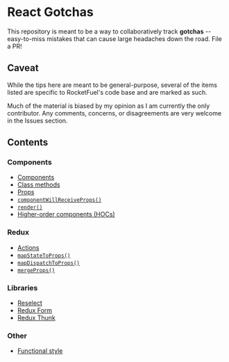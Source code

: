 # React Gotchas

This repository is meant to be a way to collaboratively track **gotchas** -- easy-to-miss mistakes that can cause large headaches down the road. File a PR!

## Caveat

While the tips here are meant to be general-purpose, several of the items listed are specific to RocketFuel's code base and are marked as such.

Much of the material is biased by my opinion as I am currently the only contributor. Any comments, concerns, or disagreements are very welcome in the Issues section.

## Contents

### Components
* [Components](./components.md)
* [Class methods](./classMethods.md)
* [Props](./props.md)
* [`componentWillReceiveProps()`](./componentWillReceiveProps.md)
* [`render()`](./render.md)
* [Higher-order components (HOCs)](./hoc.md)

### Redux
* [Actions](./actions.md)
* [`mapStateToProps()`](./mapStateToProps.md)
* [`mapDispatchToProps()`](./mapDispatchToProps.md)
* [`mergeProps()`](./mergeProps.md)

### Libraries
* [Reselect](./reselect.md)
* [Redux Form](./reduxForm.md)
* [Redux Thunk](./reduxThunk.md)

### Other
* [Functional style](./functional.md)

